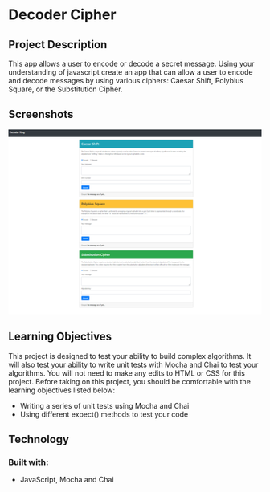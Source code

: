# Decoder Cipher
## Project Description
This app allows a user to encode or decode a secret message. Using your understanding of javascript create an app that can allow a user to encode and decode messages by using various ciphers: Caesar Shift, Polybius Square, or the Substitution Cipher. 

## Screenshots

![HomeScreen](/images/homescreen.png)

## Learning Objectives
This project is designed to test your ability to build complex algorithms. It will also test your ability to write unit tests with Mocha and Chai to test your algorithms. You will not need to make any edits to HTML or CSS for this project. Before taking on this project, you should be comfortable with the learning objectives listed below:

- Writing a series of unit tests using Mocha and Chai
- Using different expect() methods to test your code

## Technology
### Built with:
- JavaScript, Mocha and Chai
